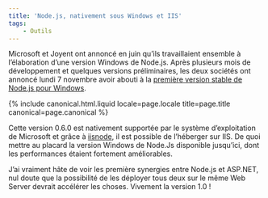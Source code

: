 ```yaml
---
title: 'Node.js, nativement sous Windows et IIS'
tags:
    - Outils
---
```


Microsoft et Joyent ont annoncé en juin qu’ils travaillaient ensemble à
l’élaboration d’une version Windows de Node.js. Après plusieurs mois de
développement et quelques versions préliminaires, les deux sociétés ont annoncé
lundi 7 novembre avoir abouti à la
[première version stable de Node.js pour Windows](http://blogs.msdn.com/b/interoperability/archive/2011/11/07/first-stable-build-of-nodejs-on-windows-released.aspx).

<!-- more -->

{% include canonical.html.liquid
    locale=page.locale
    title=page.title
    canonical=page.canonical
%}

Cette version 0.6.0 est nativement supportée par le système d’exploitation de
Microsoft et grâce à
[iisnode](http://tomasz.janczuk.org/2011/08/hosting-nodejs-applications-in-iis-on.html),
il est possible de l’héberger sur IIS. De quoi mettre au placard la version
Windows de Node.Js disponible jusqu’ici, dont les performances étaient fortement
améliorables.

J’ai vraiment hâte de voir les première synergies entre Node.js et ASP.NET, nul
doute que la possibilité de les déployer tous deux sur le même Web Server
devrait accélérer les choses. Vivement la version 1.0 !
